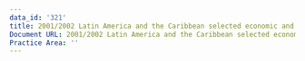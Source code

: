 ```yaml
---
data_id: '321'
title: 2001/2002 Latin America and the Caribbean selected economic and social data
Document URL: 2001/2002 Latin America and the Caribbean selected economic and social data
Practice Area: ''
---
```

